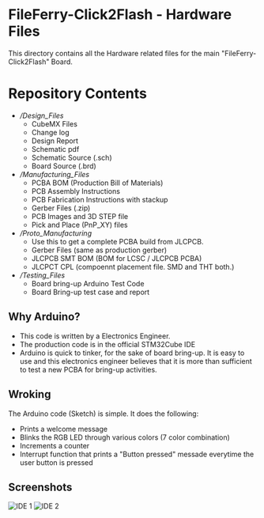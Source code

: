 # FileFerry-Click2Flash - Hardware Files #

This directory contains all the Hardware related files for the main "FileFerry-Click2Flash" Board.

# Repository Contents #
* */Design_Files*
	* CubeMX Files
	* Change log
	* Design Report
	* Schematic pdf
	* Schematic Source (.sch)
	* Board Source (.brd)
* */Manufacturing_Files*
	* PCBA BOM (Production Bill of Materials)
	* PCB Assembly Instructions
	* PCB Fabrication Instructions with stackup
	* Gerber Files (.zip)
	* PCB Images and 3D STEP file
	* Pick and Place (PnP_XY) files
* */Proto_Manufacturing*
	* Use this to get a complete PCBA build from JLCPCB.
	* Gerber Files (same as production gerber)
	* JLCPCB SMT BOM (BOM for LCSC / JLCPCB PCBA)
	* JLCPCT CPL (compoennt placement file. SMD and THT both.)
* */Testing_Files*
	* Board bring-up Arduino Test Code
	* Board Bring-up test case and report

## Why Arduino? ##
* This code is written by a Electronics Engineer.
* The production code is in the official STM32Cube IDE
* Arduino is quick to tinker, for the sake of board bring-up. It is easy to use and this electronics engineer believes that it is more than sufficient to test a new PCBA for bring-up activities.

## Wroking ##
The Arduino code (Sketch) is simple. It does the following:
* Prints a welcome message
* Blinks the RGB LED through various colors (7 color combination)
* Increments a counter
* Interrupt function that prints a "Button pressed" messade everytime the user button is pressed

## Screenshots ##
![IDE 1](Images/IDE_1.png)
![IDE 2](Images/IDE_2.png)
